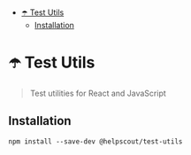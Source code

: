 <!-- START doctoc generated TOC please keep comment here to allow auto update -->
<!-- DON'T EDIT THIS SECTION, INSTEAD RE-RUN doctoc TO UPDATE -->

- [☂️ Test Utils](#-test-utils)
  - [Installation](#installation)

<!-- END doctoc generated TOC please keep comment here to allow auto update -->

# ☂️ Test Utils

> Test utilities for React and JavaScript

## Installation

```
npm install --save-dev @helpscout/test-utils
```
